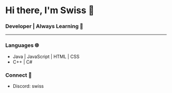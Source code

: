 # Hi there, I'm Swiss 🤝

### Developer | Always Learning 📖

---

### Languages 🌐
- Java | JavaScript | HTML | CSS
- C++ | C#

### Connect 🔗
- Discord: swiss
